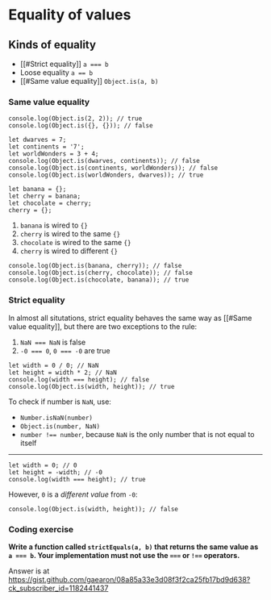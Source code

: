 # Equality of values

## Kinds of equality
* [[#Strict equality]] `a === b`
* Loose equality `a == b`
* [[#Same value equality]] `Object.is(a, b)`

### Same value equality
```
console.log(Object.is(2, 2)); // true
console.log(Object.is({}, {})); // false
```

```
let dwarves = 7;
let continents = '7';
let worldWonders = 3 + 4;
console.log(Object.is(dwarves, continents)); // false
console.log(Object.is(continents, worldWonders)); // false
console.log(Object.is(worldWonders, dwarves)); // true
```

```
let banana = {};
let cherry = banana;
let chocolate = cherry;
cherry = {};
```
1. `banana` is wired to `{}`
2. `cherry` is wired to the same `{}`
3. `chocolate` is wired to the same `{}`
4. `cherry` is wired to different `{}`

```
console.log(Object.is(banana, cherry)); // false
console.log(Object.is(cherry, chocolate)); // false
console.log(Object.is(chocolate, banana)); // true
```

### Strict equality
In almost all situtations, strict equality behaves the same way as [[#Same value equality]], but there are two exceptions to the rule:
1. `NaN === NaN` is false
2. `-0 === 0`, `0 === -0` are true

```
let width = 0 / 0; // NaN
let height = width * 2; // NaN
console.log(width === height); // false
console.log(Object.is(width, height)); // true
```

To check if number is `NaN`, use:
* `Number.isNaN(number)`
* `Object.is(number, NaN)`
* `number !== number`, because `NaN` is the only number that is not equal to itself

---
```
let width = 0; // 0
let height = -width; // -0
console.log(width === height); // true
```

However, `0` is a _different value_ from `-0`:

```
console.log(Object.is(width, height)); // false
```

### Coding exercise
**Write a function called `strictEquals(a, b)` that returns the same value as `a === b`. Your implementation must not use the `===` or `!==` operators.**

Answer is at https://gist.github.com/gaearon/08a85a33e3d08f3f2ca25fb17bd9d638?ck_subscriber_id=1182441437